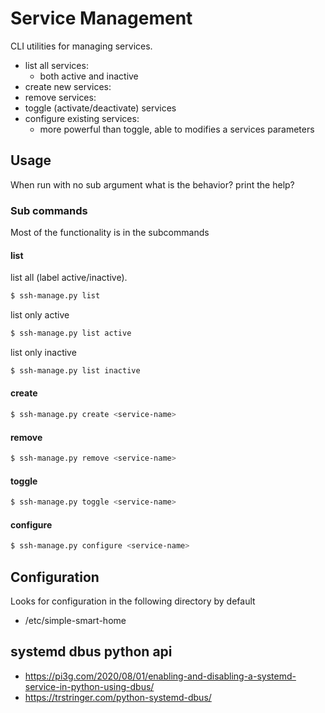 # Service Management

CLI utilities for managing services.

- list all services:
	- both active and inactive
- create new services:
- remove services:
- toggle (activate/deactivate) services
- configure existing services:
	- more powerful than toggle, able to modifies a services parameters 

## Usage

When run with no sub argument what is the behavior? print the help?

### Sub commands

Most of the functionality is in the subcommands

#### list

list all (label active/inactive).

```bash
$ ssh-manage.py list 
```

list only active

```bash
$ ssh-manage.py list active
```

list only inactive

```bash
$ ssh-manage.py list inactive
```

#### create

```bash
$ ssh-manage.py create <service-name>
```

#### remove

```bash
$ ssh-manage.py remove <service-name>
```

#### toggle

```bash
$ ssh-manage.py toggle <service-name>
```

#### configure 

```bash
$ ssh-manage.py configure <service-name>
```

## Configuration

Looks for configuration in the following directory by default
- /etc/simple-smart-home


## systemd dbus python api

- https://pi3g.com/2020/08/01/enabling-and-disabling-a-systemd-service-in-python-using-dbus/
- https://trstringer.com/python-systemd-dbus/
